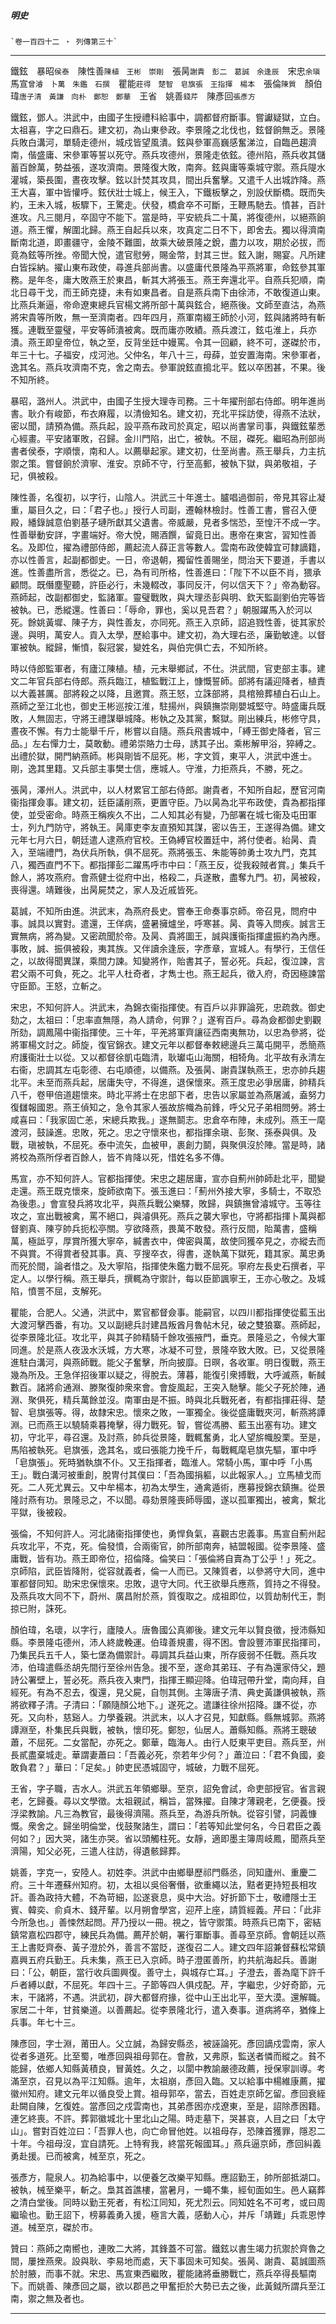 

##### 明史
	`卷一百四十二 ‧ 列傳第三十`

* * *

鐵鉉　暴昭`侯泰`　陳性善`陳植　王彬　崇剛`　張昺`謝貴　彭二　葛誠　余逢辰`　宋忠`余瑱`　馬宣`曾濬　卜萬　朱鑑　石撰`　瞿能`莊得　楚智　皂旗張　王指揮　楊本`　張倫`陳質`　顏伯瑋`唐子清　黃謙　向朴　鄭恕　鄭華`　王省　姚善`錢芹`　陳彥回`張彥方`

鐵鉉，鄧人。洪武中，由國子生授禮科給事中，調都督府斷事。嘗讞疑獄，立白。太祖喜，字之曰鼎石。建文初，為山東參政。李景隆之北伐也，鉉督餉無乏。景隆兵敗白溝河，單騎走德州，城戍皆望風潰。鉉與參軍高巍感奮涕泣，自臨邑趨濟南，偕盛庸、宋參軍等誓以死守。燕兵攻德州，景隆走依鉉。德州陷，燕兵收其儲蓄百餘萬，勢益張，遂攻濟南。景隆復大敗，南奔。鉉與庸等乘城守禦。燕兵隄水灌城，築長圍，晝夜攻擊。鉉以計焚其攻具，間出兵奮擊。又遣千人出城詐降。燕王大喜，軍中皆懽呼。鉉伏壯士城上，候王入，下鐵板擊之，別設伏斷橋。既而失約，王未入城，板驟下，王驚走。伏發，橋倉卒不可斷，王鞭馬馳去。憤甚，百計進攻。凡三閱月，卒固守不能下。當是時，平安統兵二十萬，將復德州，以絕燕餉道。燕王懼，解圍北歸。燕王自起兵以來，攻真定二日不下，即舍去。獨以得濟南斷南北道，即畫疆守，金陵不難圖，故乘大破景隆之銳，盡力以攻，期於必拔，而竟為鉉等所挫。帝聞大悅，遣官慰勞，賜金幣，封其三世。鉉入謝，賜宴。凡所建白皆採納。擢山東布政使，尋進兵部尚書。以盛庸代景隆為平燕將軍，命鉉參其軍務。是年冬，庸大敗燕王於東昌，斬其大將張玉。燕王奔還北平。自燕兵犯順，南北日尋干戈，而王師克捷，未有如東昌者。自是燕兵南下由徐沛，不敢復道山東。比燕兵漸逼，帝命遼東總兵官楊文將所部十萬與鉉合，絕燕後。文師至直沽，為燕將宋貴等所敗，無一至濟南者。四年四月，燕軍南綴王師於小河，鉉與諸將時有斬獲。連戰至靈璧，平安等師潰被禽。既而庸亦敗績。燕兵渡江，鉉屯淮上，兵亦潰。燕王即皇帝位，執之至，反背坐廷中嫚罵。令其一回顧，終不可，遂磔於市，年三十七。子福安，戍河池。父仲名，年八十三，母薛，並安置海南。宋參軍者，逸其名。燕兵攻濟南不克，舍之南去。參軍說鉉直搗北平。鉉以卒困甚，不果。後不知所終。

暴昭，潞州人。洪武中，由國子生授大理寺司務。三十年擢刑部右侍郎。明年進尚書。耿介有峻節，布衣麻履，以清儉知名。建文初，充北平採訪使，得燕不法狀，密以聞，請預為備。燕兵起，設平燕布政司於真定，昭以尚書掌司事，與鐵鉉輩悉心經畫。平安諸軍敗，召歸。金川門陷，出亡，被執。不屈，磔死。繼昭為刑部尚書者侯泰，字順懷，南和人。以薦舉起家。建文初，仕至尚書。燕王舉兵，力主抗禦之策。嘗督餉於濟寧、淮安。京師不守，行至高郵，被執下獄，與弟敬祖，子玘，俱被殺。

陳性善，名復初，以字行，山陰人。洪武三十年進士。臚唱過御前，帝見其容止凝重，屬目久之，曰：「君子也。」授行人司副，遷翰林檢討。性善工書，嘗召入便殿，繙錄誠意伯劉基子璉所獻其父遺書。帝威嚴，見者多惴恐，至惶汗不成一字。性善舉動安詳，字畫端好。帝大悅，賜酒饌，留竟日出。惠帝在東宮，習知性善名。及即位，擢為禮部侍郎，薦起流人薛正言等數人。雲南布政使韓宜可隸謫籍，亦以性善言，起副都御史。一日，帝退朝，獨留性善賜坐，問治天下要道，手書以進。性善盡所言，悉從之。已，為有司所格，性善進曰：「陛下不以臣不肖，猥承顧問。既僭塵聖聽，許臣必行，未幾輟改，事同反汗，何以信天下？」帝為動容。燕師起，改副都御史，監諸軍。靈璧戰敗，與大理丞彭與明、欽天監副劉伯完等皆被執。已，悉縱還。性善曰：「辱命，罪也，奚以見吾君？」朝服躍馬入於河以死。餘姚黃墀、陳子方，與性善友，亦同死。燕王入京師，詔追戮性善，徙其家於邊。與明，萬安人。貢入太學，歷給事中。建文初，為大理右丞，廉勤敏達。以督軍被執。縱歸，慚憤，裂冠裳，變姓名，與伯完俱亡去，不知所終。

時以侍郎監軍者，有廬江陳植。植，元末舉鄉試，不仕。洪武間，官吏部主事。建文二年官兵部右侍郎。燕兵臨江，植監戰江上，慷慨誓師。部將有議迎降者，植責以大義甚厲。部將殺之以降，且邀賞。燕王怒，立誅部將，具棺殮葬植白石山上。燕師之至江北也，御史王彬巡按江淮，駐揚州，與鎮撫崇剛嬰城堅守。時盛庸兵既敗，人無固志，守將王禮謀舉城降。彬執之及其黨，繫獄。剛出練兵，彬修守具，晝夜不懈。有力士能舉千斤，彬嘗以自隨。燕兵飛書城中，「縛王御史降者，官三品。」左右憚力士，莫敢動。禮弟崇賂力士母，誘其子出。乘彬解甲浴，猝縛之。出禮於獄，開門納燕師。彬與剛皆不屈死。彬，字文質，東平人，洪武中進士。剛，逸其里籍。又兵部主事樊士信，應城人。守淮，力拒燕兵，不勝，死之。

張昺，澤州人。洪武中，以人材累官工部右侍郎。謝貴者，不知所自起，歷官河南衞指揮僉事。建文初，廷臣議削燕，更置守臣。乃以昺為北平布政使，貴為都指揮使，並受密命。時燕王稱疾久不出，二人知其必有變，乃部署在城七衞及屯田軍士，列九門防守，將執王。昺庫吏李友直預知其謀，密以告王，王遂得為備。建文元年七月六日，朝廷遣人逮燕府官校。王偽縛官校置廷中，將付使者。紿昺、貴入，至端禮門，為伏兵所執，俱不屈死。燕將張玉、朱能等帥勇士攻九門，克其八，獨西直門不下。都指揮彭二躍馬呼市中曰：「燕王反，從我殺賊者賞。」集兵千餘人，將攻燕府。會燕健士從府中出，格殺二，兵遂散，盡奪九門。初，昺被殺，喪得還。靖難後，出昺屍焚之，家人及近戚皆死。

葛誠，不知所由進。洪武末，為燕府長史。嘗奉王命奏事京師。帝召見，問府中事。誠具以實對。遣還，王佯病，盛暑擁爐坐，呼寒甚。昺、貴等入問疾。誠言王實無病，將為變。又密疏聞於帝。及昺、貴將圖王，誠與護衞指揮盧振約為內應。事敗，誠、振俱被殺，夷其族。又伴讀余逢辰，字彥章，宣城人。有學行，王信任之，以故得聞異謀，乘間力諫。知變將作，貽書其子，誓必死。兵起，復泣諫，言君父兩不可負，死之。北平人杜奇者，才雋士也。燕王起兵，徵入府，奇因極諫當守臣節。王怒，立斬之。

宋忠，不知何許人。洪武末，為錦衣衞指揮使。有百戶以非罪論死，忠疏救。御史劾之，太祖曰：「忠率直無隱，為人請命，何罪？」遂宥百戶。尋為僉都御史劉觀所劾，調鳳陽中衞指揮使。三十年，平羌將軍齊讓征西南夷無功，以忠為參將，從將軍楊文討之。師旋，復官錦衣。建文元年以都督奉敕總邊兵三萬屯開平，悉簡燕府護衞壯士以從。又以都督徐凱屯臨清，耿瓛屯山海關，相犄角。北平故有永清左右衞，忠調其左屯彰德、右屯順德，以備燕。及張昺、謝貴謀執燕王，忠亦帥兵趨北平。未至而燕兵起，居庸失守，不得進，退保懷來。燕王度忠必爭居庸，帥精兵八千，卷甲倍道趨懷來。時北平將士在忠部下者，忠告以家屬並為燕屠滅，盍努力復讎報國恩。燕王偵知之，急令其家人張故旂幟為前鋒，呼父兄子弟相問勞。將士咸喜曰：「我家固亡恙，宋總兵欺我。」遂無鬬志。忠倉卒布陣，未成列。燕王一麾渡河，鼓譟進。忠敗，死之。忠之守懷來也，都指揮余瑱、彭聚、孫泰與俱。及戰，瑱被執，不屈死。泰中流矢，血被甲，裹創力鬬，與聚俱沒於陣。當是時，諸將校為燕所俘者百餘人，皆不肯降以死，惜姓名多不傳。

馬宣，亦不知何許人。官都指揮使。宋忠之趨居庸，宣亦自薊州帥師赴北平，聞變走還。燕王既克懷來，旋師欲南下。張玉進曰：「薊州外接大寧，多騎士，不取恐為後患。」會宣發兵將攻北平，與燕兵戰公樂驛，敗歸，與鎮撫曾濬城守。玉等往攻之，宣出戰被禽，罵不絕口，與濬俱死。燕兵之襲大寧也，守將都指揮卜萬與都督劉真、陳亨帥兵扼松亭關。亨欲降燕，畏萬不敢發。燕行反間，貽萬書，盛稱萬，極詆亨，厚賞所獲大寧卒，緘書衣中，俾密與萬，故使同獲卒見之，亦縱去而不與賞。不得賞者發其事。真、亨搜卒衣，得書，遂執萬下獄死，籍其家。萬忠勇而死於間，論者惜之。及大寧陷，指揮使朱鑑力戰不屈死。寧府左長史石撰者，平定人。以學行稱。燕王舉兵，撰輒為守禦計，每以臣節諷寧王，王亦心敬之。及城陷，憤詈不屈，支解死。

瞿能，合肥人。父通，洪武中，累官都督僉事。能嗣官，以四川都指揮使從藍玉出大渡河擊西番，有功。又以副總兵討建昌叛酋月魯帖木兒，破之雙狼寨。燕師起，從李景隆北征。攻北平，與其子帥精騎千餘攻張掖門，垂克。景隆忌之，令候大軍同進。於是燕人夜汲水沃城，方大寒，冰凝不可登，景隆卒致大敗。已，又從景隆進駐白溝河，與燕師戰。能父子奮擊，所向披靡。日暝，各收軍。明日復戰，燕王幾為所及。王急佯招後軍以疑之，得脫去。薄暮，能復引衆搏戰，大呼滅燕，斬馘數百。諸將俞通淵、滕聚復帥衆來會。會旋風起，王突入馳擊。能父子死於陣，通淵、聚俱死，精兵萬餘並沒。南軍由是不振。時與北兵戰死者，有都指揮莊得、楚智、皂旗張等。得，故隸宋忠。懷來之敗，一軍獨全。後從盛庸戰夾河，斬燕將譚淵。已而燕王以驍騎乘暮掩擊，得力戰死。智，嘗從馮勝、藍玉出塞有功。建文初，守北平，尋召還。及討燕，帥兵從景隆，戰輒奮勇，北人望旂幟股栗。至是，馬陷被執死。皂旗張，逸其名，或曰張能力挽千斤，每戰輒麾皂旗先驅，軍中呼「皂旗張」。死時猶執旗不仆。又王指揮者，臨淮人。常騎小馬，軍中呼「小馬王」。戰白溝河被重創，脫冑付其僕曰：「吾為國捐軀，以此報家人。」立馬植戈而死。二人死尤異云。又中牟楊本，初為太學生，通禽遁術，應募授錦衣鎮撫。從景隆討燕有功。景隆忌之，不以聞。尋劾景隆喪師辱國，遂以孤軍獨出，被禽，繫北平獄，後被殺。

張倫，不知何許人。河北諸衞指揮使也，勇悍負氣，喜觀古忠義事。馬宣自薊州起兵攻北平，不克，死。倫發憤，合兩衞官，帥所部南奔，結盟報國。從李景隆、盛庸戰，皆有功。燕王即帝位，招倫降。倫笑曰：「張倫將自賣為丁公乎！」死之。京師陷，武臣皆降附，從容就義者，倫一人而已。又陳質者，以參將守大同，進中軍都督同知。助宋忠保懷來。忠敗，退守大同。代王欲舉兵應燕，質持之不得發。及燕兵攻大同不下，蔚州、廣昌附於燕，質復取之。成祖即位，以質劫制代王，剽掠已附，誅死。

顏伯瑋，名瓌，以字行，廬陵人。唐魯國公真卿後。建文元年以賢良徵，授沛縣知縣。李景隆屯德州，沛人終歲輓運。伯瑋善規畫，得不困。會設豐沛軍民指揮司，乃集民兵五千人，築七堡為備禦計。尋調其兵益山東，所存疲弱不任戰。燕兵攻沛，伯瑋遣縣丞胡先間行至徐州告急。援不至，遂命其弟珏、子有為還家侍父，題詩公署壁上，誓必死。燕兵夜入東門，指揮王顯迎降。伯瑋冠帶升堂，南向拜，自經死。有為不忍去，復還，見父屍，自刎其側。主簿唐子清、典史黃謙俱被執，燕將欲釋子清。子清曰：「願隨顏公地下。」遂死之。遣謙往徐州招降。謙不從，亦死。又向朴，慈谿人。力學養親。洪武末，以人才召見，知獻縣。縣無城郭。燕將譚淵至，朴集民兵與戰，被執，懷印死。鄭恕，仙居人。蕭縣知縣。燕將王聰破蕭，不屈死。二女當配，亦死之。鄭華，臨海人。由行人貶東平吏目。燕兵至，州長貳盡棄城走。華謂妻蕭曰：「吾義必死，奈若年少何？」蕭泣曰：「君不負國，妾敢負君？」華曰：「足矣。」帥吏民憑城固守，城破，力戰不屈死。

王省，字子職，吉水人。洪武五年領鄉舉。至京，詔免會試，命吏部授官。省言親老，乞歸養。尋以文學徵。太祖親試，稱旨，當殊擢。自陳才薄親老，乞便養。授浮梁教諭。凡三為教官，最後得濟陽。燕兵至，為游兵所執。從容引譬，詞義慷慨。衆舍之。歸坐明倫堂，伐鼓聚諸生，謂曰：「若等知此堂何名，今日君臣之義何如？」因大哭，諸生亦哭。省以頭觸柱死。女靜，適即墨主簿周岐鳳，聞燕兵至濟陽，知父必死，三遣人往訪，得遺骸歸葬。

姚善，字克一，安陸人。初姓李。洪武中由鄉舉歷祁門縣丞，同知廬州、重慶二府。三十年遷蘇州知府。初，太祖以吳俗奢僭，欲重繩以法，黠者更持短長相攻訐。善為政持大體，不為苛細，訟遂衰息，吳中大治。好折節下士，敬禮隱士王賓、韓奕、俞貞木、錢芹輩。以月朔會學宮，迎芹上座，請質經義。芹曰：「此非今所急也。」善悚然起問。芹乃授以一冊。視之，皆守禦策。時燕兵已南下，密結鎮常嘉松四郡守，練民兵為備。薦芹於朝，署行軍斷事。善尋至京師。會朝廷以燕王上書貶齊泰、黃子澄於外，善言不當貶，遂復召二人。建文四年詔兼督蘇松常鎮嘉興五府兵勤王。兵未集，燕王已入京師。時子澄匿善所，約共航海起兵。善謝曰：「公，朝臣，當行收兵圖興復。善守土，與城存亡耳。」子澄去，善為麾下許千戶者縛以獻，不屈死。年四十三。子節等四人俱戍配。芹，字繼忠，少好奇節，元末，干諸將，不遇。洪武初，辟大都督府掾，從中山王出北平，至大漠。還解職。家居二十年，甘貧樂道。以善薦起。從李景隆北行，遣入奏事。道病將卒，猶條上兵事。年七十三。

陳彥回，字士淵，莆田人。父立誠，為歸安縣丞，被誣論死。彥回謫戍雲南，家人從者多道死。比至蜀，唯彥回與祖母郭在。會赦，又弗原，監送者憐而縱之。貧不能歸，依鄉人知縣黃積良，冒黃姓。久之，以閬中教諭嚴德政薦，授保寧訓導。考滿至京，召見以為平江知縣。逾年，太祖崩，彥回入臨。又以給事中楊維康薦，擢徽州知府。建文元年以循良受上賞。祖母郭卒，當去，百姓走京師乞留。彥回衰絰赴闕自陳，乞復姓。當彥回之戍雲南也，其弟彥囦亦戍遼東，至是，詔除彥囦籍。連乞終喪。不許。葬郭徽城北十里北山之陽。時走墓下，哭甚哀，人目之曰「太守山」。嘗對百姓泣曰：「吾罪人也，向亡命冒他姓。以祖母存，恐陳首獲罪，隱忍二十年。今祖母沒，宜自請死。上特宥我，終當死報國耳。」燕兵逼京師，彥回糾義勇赴援。已而被禽，械至京，死之。

張彥方，龍泉人。初為給事中，以便養乞改樂平知縣。應詔勤王，帥所部抵湖口。被執，械至樂平，斬之。梟其首譙樓，當暑月，一蠅不集，經旬面如生。邑人竊葬之清白堂後。同時以勤王死者，有松江同知，死尤烈云。同知姓名不可考，或曰周繼瑜也。勤王詔下，榜募義勇入援，極言大義，感動人心，并斥「靖難」兵乖恩悖道。械至京，磔於市。

贊曰：燕師之南嚮也，連敗二大將，其鋒蓋不可當。鐵鉉以書生竭力抗禦於齊魯之間，屢挫燕衆。設與耿、李易地而處，天下事固未可知矣。張昺、謝貴、葛誠圖燕於肘腋，而事不就。宋忠、馬宣東西繼敗，瞿能諸將垂勝戰亡，燕兵卒得長驅南下。而姚善、陳彥回之屬，欲以郡邑之甲奮拒於大勢已去之後，此黃鉞所謂兵至江南，禦之無及者也。

* * *

